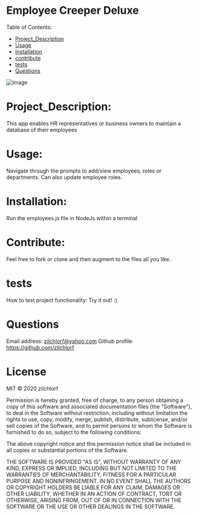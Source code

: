 
# Employee Creeper Deluxe
Table of Contents:
        
- [Project_Description](#Project_Description)
- [Usage](#usage)
- [Installation](#installation)
- [contribute](#contribute)
- [tests](#tests)
- [Questions](#Questions)

![image](https://user-images.githubusercontent.com/63215148/88625486-b1b22700-d05d-11ea-84ea-6082be5077a8.png)

# Project_Description:
This app enables HR representatives or business owners to maintain a database of their employees 

# Usage:
 Navigate through the prompts to add/view employees, roles or departments. Can also update employee roles. 

# Installation:
 Run the employees.js file in NodeJs within a terminal 

# Contribute:
 Feel free to fork or clone and then augment to the files all you like. 

# tests
How to test project functionality: Try it out! :) 

# Questions
Email address: zilchlorf@yahoo.com
Github profile: https://github.com/zilchlorf

# License
MIT © 2020 zilchlorf

Permission is hereby granted, free of charge, to any person obtaining a copy of this software and associated documentation files (the "Software"), to deal in the Software without restriction, including without limitation the rights to use, copy, modify, merge, publish, distribute, sublicense, and/or sell copies of the Software, and to permit persons to whom the Software is furnished to do so, subject to the following conditions:

The above copyright notice and this permission notice shall be included in all copies or substantial portions of the Software.

THE SOFTWARE IS PROVIDED "AS IS", WITHOUT WARRANTY OF ANY KIND, EXPRESS OR IMPLIED, INCLUDING BUT NOT LIMITED TO THE WARRANTIES OF MERCHANTABILITY, FITNESS FOR A PARTICULAR PURPOSE AND NONINFRINGEMENT. IN NO EVENT SHALL THE AUTHORS OR COPYRIGHT HOLDERS BE LIABLE FOR ANY CLAIM, DAMAGES OR OTHER LIABILITY, WHETHER IN AN ACTION OF CONTRACT, TORT OR OTHERWISE, ARISING FROM, OUT OF OR IN CONNECTION WITH THE SOFTWARE OR THE USE OR OTHER DEALINGS IN THE SOFTWARE.
        
